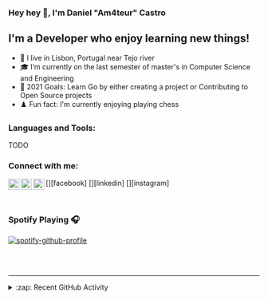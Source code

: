 ### Hey hey 👋, I'm Daniel "Am4teur" Castro 



## I'm a Developer who enjoy learning new things!

- 🏡 I live in Lisbon, Portugal near Tejo river
- 🎓 I’m currently on the last semester of master's in Computer Science and Engineering
- 🥅 2021 Goals: Learn Go by either creating a project or Contributing to Open Source projects
- ♟️ Fun fact: I'm currently enjoying playing chess

### Languages and Tools:

TODO

### Connect with me:

[<img align="left" alt="Am4teur | YouTube" width="22px" src="https://cdn.jsdelivr.net/npm/simple-icons@v3/icons/facebook.svg" />][facebook]
[<img align="left" alt="Am4teur | LinkedIn" width="22px" src="https://cdn.jsdelivr.net/npm/simple-icons@v3/icons/linkedin.svg" />][linkedin]
[<img align="left" alt="Am4teur | Instagram" width="22px" src="https://cdn.jsdelivr.net/npm/simple-icons@v3/icons/instagram.svg" />][instagram]

<br />

### Spotify Playing 🎧

[![spotify-github-profile](https://spotify-github-profile.vercel.app/api/view?uid=8t3yg3z10pt3ehe5lnkzi5c72&cover_image=true&theme=novatorem)](https://spotify-github-profile.vercel.app/api/view?uid=8t3yg3z10pt3ehe5lnkzi5c72&redirect=true)



<br />
<br />

---

<details>
  <summary>:zap: Recent GitHub Activity</summary>
  
TODO

</details>
